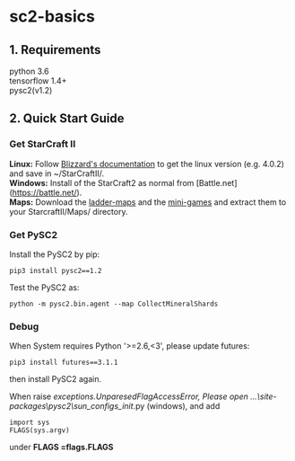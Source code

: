 # sc2-basics
## 1. Requirements
python 3.6 <br>
tensorflow 1.4+ <br>
pysc2(v1.2) <br>
## 2. Quick Start Guide
### Get StarCraft II
**Linux:**  Follow [Blizzard's documentation](https://github.com/Blizzard/s2client-proto#downloads) to get the linux version (e.g. 4.0.2) and save in ~/StarCraftII/. <br>
**Windows:** Install of the StarCraft2 as normal from [Battle.net] (https://battle.net/). <br>
**Maps:**  Download the [ladder-maps](https://github.com/Blizzard/s2client-proto#downloads) and the [mini-games](https://github.com/deepmind/pysc2/releases/download/v1.2/mini_games.zip) and extract them to your StarcraftII/Maps/ directory. <br>
### Get PySC2
Install the PySC2 by pip:
```
pip3 install pysc2==1.2
```
Test the PySC2 as:
```
python -m pysc2.bin.agent --map CollectMineralShards
```
### Debug
When System requires Python '>=2.6,<3', please update futures:
```
pip3 install futures==3.1.1
```
then install PySC2 again.<br>

When raise _exceptions.UnparesedFlagAccessError,
Please open ...\site-packages\pysc2\sun_configs\__init__.py (windows), and add 
```
import sys
FLAGS(sys.argv)
```
under **FLAGS =flags.FLAGS** <br>






